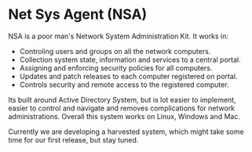 # Net Sys Agent (NSA)

NSA is a poor man's Network System Administration Kit. It works in:
+ Controling users and groups on all the network computers.
+ Collection system state, information and services to a central portal.
+ Assigning and enforcing security policies for all computers.
+ Updates and patch releases to each computer registered on portal.
+ Controls security and remote access to the registered computer.

Its built around Active Directory System, but is lot easier to implement, easier to control and navigate and removes complications for network administrations. Overall this system works on Linux, Windows and Mac.

Currently we are developing a harvested system, which might take some time for our first release, but stay tuned.
